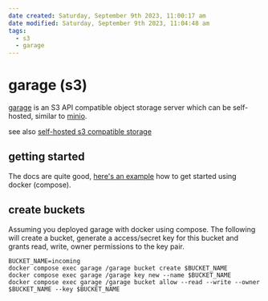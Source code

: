 ```yaml
---
date created: Saturday, September 9th 2023, 11:00:17 am
date modified: Saturday, September 9th 2023, 11:04:48 am
tags:
  - s3
  - garage
---
```


# garage (s3)

[garage](https://garagehq.deuxfleurs.fr) is an S3 API compatible object storage server which can be self-hosted, similar to [minio](https://min.io).

see also [self-hosted s3 compatible storage](self-hosted%20s3%20compatible%20storage.md)

## getting started

The docs are quite good, [here's an example](https://garagehq.deuxfleurs.fr/documentation/cookbook/real-world/) how to get started using docker (compose).

## create buckets

Assuming you deployed garage with docker using compose. The following will create a bucket, generate a access/secret key for this bucket and grants read, write, owner permissions to the key pair.

```shell
BUCKET_NAME=incoming
docker compose exec garage /garage bucket create $BUCKET_NAME
docker compose exec garage /garage key new --name $BUCKET_NAME
docker compose exec garage /garage bucket allow --read --write --owner $BUCKET_NAME --key $BUCKET_NAME
```
